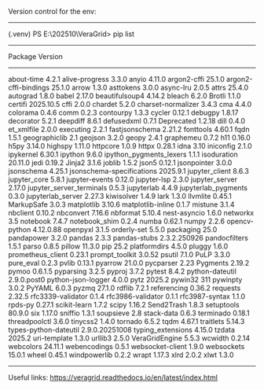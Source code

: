 Version control for the env:
------------------------- --------------
(.venv) PS E:\202510\VeraGrid> pip list
------------------------- --------------
Package                   Version
------------------------- --------------
about-time                4.2.1
alive-progress            3.3.0
anyio                     4.11.0
argon2-cffi               25.1.0
argon2-cffi-bindings      25.1.0
arrow                     1.3.0
asttokens                 3.0.0
async-lru                 2.0.5
attrs                     25.4.0
autograd                  1.8.0
babel                     2.17.0
beautifulsoup4            4.14.2
bleach                    6.2.0
Brotli                    1.1.0
certifi                   2025.10.5
cffi                      2.0.0
chardet                   5.2.0
charset-normalizer        3.4.3
cma                       4.4.0
colorama                  0.4.6
comm                      0.2.3
contourpy                 1.3.3
cycler                    0.12.1
debugpy                   1.8.17
decorator                 5.2.1
deepdiff                  8.6.1
defusedxml                0.7.1
Deprecated                1.2.18
dill                      0.4.0
et_xmlfile                2.0.0
executing                 2.2.1
fastjsonschema            2.21.2
fonttools                 4.60.1
fqdn                      1.5.1
geographiclib             2.1
geojson                   3.2.0
geopy                     2.4.1
graphemeu                 0.7.2
h11                       0.16.0
h5py                      3.14.0
highspy                   1.11.0
httpcore                  1.0.9
httpx                     0.28.1
idna                      3.10
iniconfig                 2.1.0
ipykernel                 6.30.1
ipython                   9.6.0
ipython_pygments_lexers   1.1.1
isoduration               20.11.0
jedi                      0.19.2
Jinja2                    3.1.6
joblib                    1.5.2
json5                     0.12.1
jsonpointer               3.0.0
jsonschema                4.25.1
jsonschema-specifications 2025.9.1
jupyter_client            8.6.3
jupyter_core              5.8.1
jupyter-events            0.12.0
jupyter-lsp               2.3.0
jupyter_server            2.17.0
jupyter_server_terminals  0.5.3
jupyterlab                4.4.9
jupyterlab_pygments       0.3.0
jupyterlab_server         2.27.3
kiwisolver                1.4.9
lark                      1.3.0
llvmlite                  0.45.1
MarkupSafe                3.0.3
matplotlib                3.10.6
matplotlib-inline         0.1.7
mistune                   3.1.4
nbclient                  0.10.2
nbconvert                 7.16.6
nbformat                  5.10.4
nest-asyncio              1.6.0
networkx                  3.5
notebook                  7.4.7
notebook_shim             0.2.4
numba                     0.62.1
numpy                     2.2.6
opencv-python             4.12.0.88
openpyxl                  3.1.5
orderly-set               5.5.0
packaging                 25.0
pandapower                3.2.0
pandas                    2.3.3
pandas-stubs              2.3.2.250926
pandocfilters             1.5.1
parso                     0.8.5
pillow                    11.3.0
pip                       25.2
platformdirs              4.5.0
pluggy                    1.6.0
prometheus_client         0.23.1
prompt_toolkit            3.0.52
psutil                    7.1.0
PuLP                      3.3.0
pure_eval                 0.2.3
pvlib                     0.13.1
pyarrow                   21.0.0
pycparser                 2.23
Pygments                  2.19.2
pymoo                     0.6.1.5
pyparsing                 3.2.5
pyproj                    3.7.2
pytest                    8.4.2
python-dateutil           2.9.0.post0
python-json-logger        4.0.0
pytz                      2025.2
pywin32                   311
pywinpty                  3.0.2
PyYAML                    6.0.3
pyzmq                     27.1.0
rdflib                    7.2.1
referencing               0.36.2
requests                  2.32.5
rfc3339-validator         0.1.4
rfc3986-validator         0.1.1
rfc3987-syntax            1.1.0
rpds-py                   0.27.1
scikit-learn              1.7.2
scipy                     1.16.2
Send2Trash                1.8.3
setuptools                80.9.0
six                       1.17.0
sniffio                   1.3.1
soupsieve                 2.8
stack-data                0.6.3
terminado                 0.18.1
threadpoolctl             3.6.0
tinycss2                  1.4.0
tornado                   6.5.2
tqdm                      4.67.1
traitlets                 5.14.3
types-python-dateutil     2.9.0.20251008
typing_extensions         4.15.0
tzdata                    2025.2
uri-template              1.3.0
urllib3                   2.5.0
VeraGridEngine            5.5.3
wcwidth                   0.2.14
webcolors                 24.11.1
webencodings              0.5.1
websocket-client          1.9.0
websockets                15.0.1
wheel                     0.45.1
windpowerlib              0.2.2
wrapt                     1.17.3
xlrd                      2.0.2
xlwt                      1.3.0
------------------------- --------------
Useful links:
https://veragrid.readthedocs.io/en/latest/index.html
